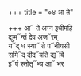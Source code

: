 +++
title = "०४ आ ते"

+++
आ᳓ ते अग्न इधीमहि  
द्युम᳓न्तं देव अज᳓रम्  
य᳓द् ध स्या᳓ ते प᳓नीयसी  
समि᳓द् दीद᳓यति द्य᳓वि  
इ᳓षं स्तोतृ᳓भ्य आ᳓ भर